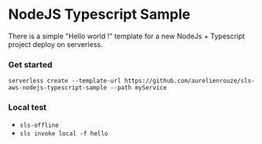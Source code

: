 # NodeJS Typescript Sample

There is a simple "Hello world !" template for a new NodeJs + Typescript project deploy on serverless. 

### Get started

```
serverless create --template-url https://github.com/aurelienrouze/sls-aws-nodejs-typescript-sample --path myService
```

### Local test

- `sls-offline`
- `sls invoke local -f hello `
